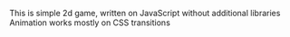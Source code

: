 This is simple 2d game, written on JavaScript without additional libraries
Animation works mostly on CSS transitions

